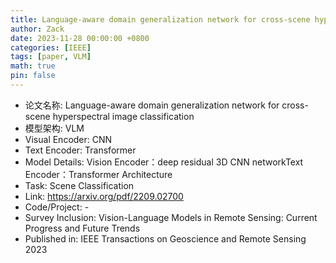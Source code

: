 ```yaml
---
title: Language-aware domain generalization network for cross-scene hyperspectral image classification
author: Zack
date: 2023-11-28 00:00:00 +0800
categories: [IEEE]
tags: [paper, VLM]
math: true
pin: false
---
```

- 论文名称: Language-aware domain generalization network for cross-scene hyperspectral image classification
- 模型架构: VLM
- Visual Encoder: CNN
- Text Encoder: Transformer
- Model Details: Vision Encoder：deep residual 3D CNN networkText Encoder：Transformer Architecture
- Task: Scene Classification
- Link: https://arxiv.org/pdf/2209.02700
- Code/Project: -
- Survey Inclusion: Vision-Language Models in Remote Sensing: Current Progress and Future Trends
- Published in: IEEE Transactions on Geoscience and Remote Sensing 2023

